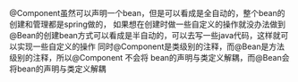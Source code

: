 @Component虽然可以声明一个bean，但是可以看成是全自动的，整个bean的创建和管理都是spring做的，
如果想在创建时做一些自定义的操作就没办法做到
@Bean的创建bean方式可以看成是半自动的，可以去写一些java代码，这样就可以实现一些自定义的操作
同时@Component是类级别的注释，而@Bean是方法级别的注释，所以@Component 不会将 bean的声明与类定义解耦，而@Bean会将bean的声明与类定义解耦